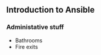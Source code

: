 ## Introduction to Ansible <!-- .slide: class="title-slide" --> <!-- .element: class="orange" -->


### Administative stuff
* Bathrooms
* Fire exits


